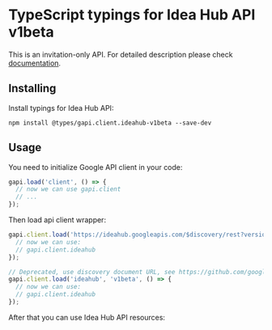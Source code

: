 # TypeScript typings for Idea Hub API v1beta

This is an invitation-only API.
For detailed description please check [documentation](https://console.cloud.google.com/apis/library/ideahub.googleapis.com).

## Installing

Install typings for Idea Hub API:

```
npm install @types/gapi.client.ideahub-v1beta --save-dev
```

## Usage

You need to initialize Google API client in your code:

```typescript
gapi.load('client', () => {
  // now we can use gapi.client
  // ...
});
```

Then load api client wrapper:

```typescript
gapi.client.load('https://ideahub.googleapis.com/$discovery/rest?version=v1beta', () => {
  // now we can use:
  // gapi.client.ideahub
});
```

```typescript
// Deprecated, use discovery document URL, see https://github.com/google/google-api-javascript-client/blob/master/docs/reference.md#----gapiclientloadname----version----callback--
gapi.client.load('ideahub', 'v1beta', () => {
  // now we can use:
  // gapi.client.ideahub
});
```



After that you can use Idea Hub API resources: <!-- TODO: make this work for multiple namespaces -->

```typescript
```
